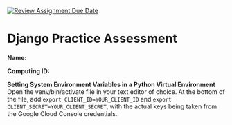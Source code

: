[![Review Assignment Due Date](https://classroom.github.com/assets/deadline-readme-button-24ddc0f5d75046c5622901739e7c5dd533143b0c8e959d652212380cedb1ea36.svg)](https://classroom.github.com/a/xHnRfY9D)
# Django Practice Assessment

__Name:__

__Computing ID:__





__Setting System Environment Variables in a Python Virtual Environment__
Open the venv/bin/activate file in your text editor of choice. At the bottom of the file, add `export CLIENT_ID=YOUR_CLIENT_ID` and `export CLIENT_SECRET=YOUR_CLIENT_SECRET`, with the actual keys being taken from the Google Cloud Console credentials.
